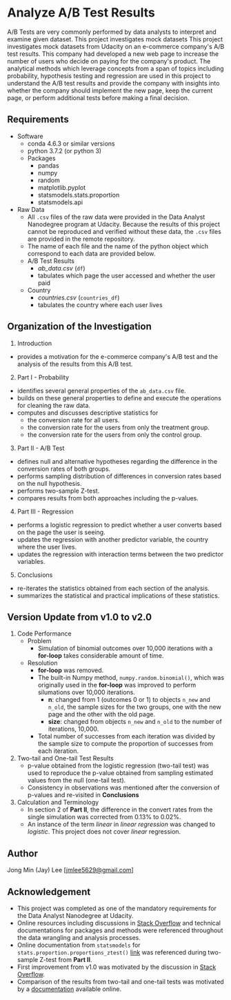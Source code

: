 # Analyze A/B Test Results

A/B Tests are very commonly performed by data analysts to interpret and examine given dataset. This project investigates mock datasets
This project investigates mock datasets from Udacity on an e-commerce company's A/B test results. This company had developed a new web page to increase the number of users who decide on paying for the company's product. The analytical methods which leverage concepts from a span of topics including probability, hypothesis testing and regression are used in this project to understand the A/B test results and provide the company with insights into whether the company should implement the new page, keep the current page, or perform additional tests before making a final decision.

## Requirements
* Software
  * conda 4.6.3 or similar versions
  * python 3.7.2 (or python 3)
  * Packages
    - pandas
    - numpy
    - random
    - matplotlib.pyplot
    - statsmodels.stats.proportion
    - statsmodels.api
* Raw Data
  - All `.csv` files of the raw data were provided in the Data Analyst Nanodegree program at Udacity. Because the results of this project cannot be reproduced and verified without these data, the `.csv` files are provided in the remote repository.
  - The name of each file and the name of the python object which correspond to each data are provided below.
  - A/B Test Results
      * _ab\_data.csv_ (`df`)
      * tabulates which page the user accessed and whether the user paid
  - Country
      * _countries.csv_ (`countries_df`)
      * tabulates the country where each user lives

## Organization of the Investigation
1. Introduction
  * provides a motivation for the e-commerce company's A/B test and the analysis of the results from this A/B test.
2. Part I - Probability
  * identifies several general properties of the `ab_data.csv` file.
  * builds on these general properties to define and execute the operations for cleaning the raw data.
  * computes and discusses descriptive statistics for
      - the conversion rate for all users.
      - the conversion rate for the users from only the treatment group.
      - the conversion rate for the users from only the control group.
3. Part II - A/B Test
  * defines null and alternative hypotheses regarding the difference in the conversion rates of both groups.
  * performs sampling distribution of differences in conversion rates based on the null hypothesis.
  * performs two-sample Z-test.
  * compares results from both approaches including the p-values.
4. Part III - Regression
  * performs a logistic regression to predict whether a user converts based on the page the user is seeing.
  * updates the regression with another predictor variable, the country where the user lives.
  * updates the regression with interaction terms between the two predictor variables.
5. Conclusions
  * re-iterates the statistics obtained from each section of the analysis.
  * summarizes the statistical and practical implications of these statistics.

## Version Update from v1.0 to v2.0
1. Code Performance
    * Problem
        - Simulation of binomial outcomes over 10,000 iterations with a **for-loop** takes considerable amount of time.
    * Resolution
        - **for-loop** was removed.
        - The built-in Numpy method, `numpy.random.binomial()`, which was originally used in the **for-loop** was improved to perform silumations over 10,000 iterations.
            * **n**: changed from 1 (outcomes 0 or 1) to objects `n_new` and `n_old`, the sample sizes for the two groups, one with the new page and the other with the old page.
            * **size**: changed from objects `n_new` and `n_old` to the number of iterations, 10,000.
        - Total number of successes from each iteration was divided by the sample size to compute the proportion of successes from each iteration.
2. Two-tail and One-tail Test Results
    * p-value obtained from the logistic regression (two-tail test) was used to reproduce the p-value obtained from sampling estimated values from the null (one-tail test).
    * Consistency in observations was mentioned after the conversion of p-values and re-visited in __Conclusions__
3. Calculation and Terminology
    * In section 2 of __Part II__, the difference in the convert rates from the single simulation was corrected from 0.13% to 0.02%.
    * An instance of the term _linear_ in _linear regression_ was changed to _logistic_. This project does not cover _linear_ regression.

## Author
Jong Min (Jay) Lee [jmlee5629@gmail.com]

## Acknowledgement
* This project was completed as one of the mandatory requirements for the Data Analyst Nanodegree at Udacity.
* Online resources including discussions in [Stack Overflow](https://stackoverflow.com/) and technical documentations for packages and methods were referenced throughout the data wrangling and analysis processes.
* Online documentation from `statsmodels` for `stats.proportion.proportions_ztest()` [link](https://www.statsmodels.org/dev/generated/statsmodels.stats.proportion.proportions_ztest.html) was referenced during two-sample Z-test from __Part II__.
* First improvement from v1.0 was motivated by the discussion in [Stack Overflow](https://softwareengineering.stackexchange.com/questions/254475/how-do-i-move-away-from-the-for-loop-school-of-thought).
* Comparison of the results from two-tail and one-tail tests was motivated by a [documentation](https://stats.idre.ucla.edu/other/mult-pkg/faq/pvalue-htm/) available online.
